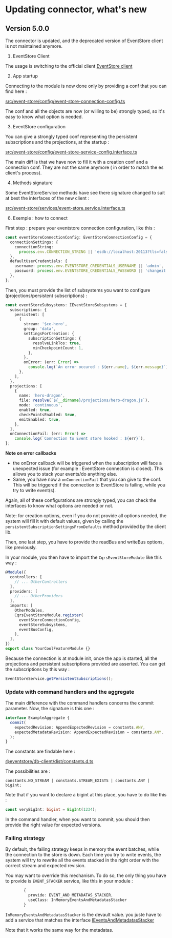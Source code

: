 # Updating connector, what's new

## Version 5.0.0

The connector is updated, and the deprecated version of EventStore client is not maintained anymore.

1. EventStore Client

The usage is switching to the official
client [EventStore client](https://developers.eventstore.com/clients/grpc/getting-started/)

2. App startup

Connecting to the module is now done only by providing a conf that you can find here :

[src/event-store/config/event-store-connection-config.ts](./src/event-store/config/event-store-connection-config.ts)

The conf and all the objects are now (or willing to be) strongly typed, so it's easy to know what option is needed.

3. EventStore configuration

You can give a strongly typed conf representing the persistent subscriptions and the projections, at the startup :

[src/event-store/config/event-store-service-config.interface.ts](./src/event-store/config/event-store-service-config.interface.ts)

The main diff is that we have now to fill it with a creation conf and a connection conf. They are not the same anymore (
in order to match the es client's process).

4. Methods signature

Some EventStoreService methods have see there signature changed to suit at best the interfaces of the new client :

[src/event-store/services/event-store.service.interface.ts](./src/event-store/services/event-store.service.interface.ts)

6. Exemple : how to connect

First step : prepare your eventstore connection configuration, like this :

```typescript
const eventStoreConnectionConfig: EventStoreConnectionConfig = {
  connectionSettings: {
    connectionString:
      process.env.CONNECTION_STRING || 'esdb://localhost:20113?tls=false',
  },
  defaultUserCredentials: {
    username: process.env.EVENTSTORE_CREDENTIALS_USERNAME || 'admin',
    password: process.env.EVENTSTORE_CREDENTIALS_PASSWORD || 'changeit',
  },
};
```

Then, you must provide the list of subsystems you want to configure (projections/persistent subscriptions) :

```typescript
const eventStoreSubsystems: IEventStoreSubsystems = {
  subscriptions: {
    persistent: [
      {
        stream: '$ce-hero',
        group: 'data',
        settingsForCreation: {
          subscriptionSettings: {
            resolveLinkTos: true,
            minCheckpointCount: 1,
          },
        },
        onError: (err: Error) =>
          console.log(`An error occured : ${err.name}, ${err.message}`),
      },
    ],
  },
  projections: [
    {
      name: 'hero-dragon',
      file: resolve(`${__dirname}/projections/hero-dragon.js`),
      mode: 'continuous',
      enabled: true,
      checkPointsEnabled: true,
      emitEnabled: true,
    },
  ],
  onConnectionFail: (err: Error) =>
    console.log(`Connection to Event store hooked : ${err}`),
};
```

**Note on error callbacks**

- the onError callback will be triggered when the subscription will face a unexpected issue (for example : EventStore
  connection is closed). This allows you to stack your events/do anything else.
- Same, you have now a `onConnectionFail` that you can give to the conf. This will be triggered if the connection to EventStore is failing, while you try to write event(s).

Again, all of these configurations are strongly typed, you can check the interfaces to know what options are needed or
not.

Note: for creation options, even if you do not provide all options needed, the system will fill it with default values,
given by calling the `persistentSubscriptionSettingsFromDefaults` method provided by the client lib.

Then, one last step, you have to provide the readBus and writeBus options, like previously.

In your module, you then have to import the `CqrsEventStoreModule` like this way :

```typescript
@Module({
  controllers: [
    // ... OtherControllers
  ],
  providers: [
    // ... OtherProviders
  ],
  imports: [
    OtherModules,
    CqrsEventStoreModule.register(
      eventStoreConnectionConfig,
      eventStoreSubsystems,
      eventBusConfig,
    ),
  ],
})
export class YourCoolFeatureModule {}
```

Because the connection is at module init, once the app is started, all the projections and persistent subscriptions
provided are asserted. You can get the subscriptions by this way :

```typescript
EventStoreService.getPersistentSubscriptions();
```

### Update with command handlers and the aggregate

The main difference with the command handlers concerns the commit parameter. Now, the signature is this one :

```typescript
interface ExampleAggregate {
  commit(
    expectedRevision: AppendExpectedRevision = constants.ANY,
    expectedMetadataRevision: AppendExpectedRevision = constants.ANY,
  );
}
```

The constants are findable here :

[@eventstore/db-client/dist/constants.d.ts](./node_modules/@eventstore/db-client/dist/constants.d.ts)

The possibilities are :

`constants.NO_STREAM | constants.STREAM_EXISTS | constants.ANY | bigint;`

Note that if you want to declare a bigint at this place, you have to do like this :

```typescript
const veryBigInt: bigint = BigInt(1234);
```

In the command handler, when you want to commit, you should then provide the right value for expected versions.

### Failing strategy

By default, the failing strategy keeps in memory the event batches, while the connection to the store is down. Each time you try to write events, the system will try to rewrite all the events stacked in the right order with the correct stream and expected revision.

You may want to override this mechanism. To do so, the only thing you have to provide is `EVENT_STACKER` service, like this in your module :

```typescript
        {
          provide: EVENT_AND_METADATAS_STACKER,
          useClass: InMemoryEventsAndMetadatasStacker
        }
```

`InMemoryEventsAndMetadatasStacker` is the devault value. you juste have to add a service that matches the interface [IEventsAndMetadatasStacker](./src/event-store/config/connection-fallback/interface/events-and-metadatas-stacker.ts)

Note that it works the same way for the metadatas.

